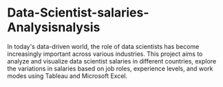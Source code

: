 # Data-Scientist-salaries-Analysisnalysis
In today's data-driven world, the role of data scientists has become increasingly important across various industries. This project aims to analyze and visualize data scientist salaries in different countries, explore the variations in salaries based on job roles, experience levels, and work modes using Tableau and Microsoft Excel. 
